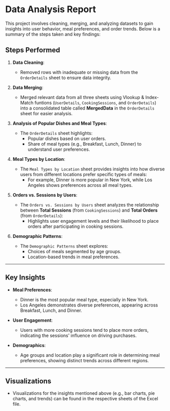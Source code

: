 # Data Analysis Report

This project involves cleaning, merging, and analyzing datasets to gain insights into user behavior, meal preferences, and order trends. Below is a summary of the steps taken and key findings:

## Steps Performed

1. **Data Cleaning**:
   - Removed rows with inadequate or missing data from the `OrderDetails` sheet to ensure data integrity.

2. **Data Merging**:
   - Merged relevant data from all three sheets using Vlookup & Index- Match funtions (`UserDetails`, `CookingSessions`, and `OrderDetails`) into a consolidated table called **MergedData** in the `OrderDetails` sheet for easier analysis.

3. **Analysis of Popular Dishes and Meal Types**:
   - The `OrderDetails` sheet highlights:
     - Popular dishes based on user orders.
     - Share of meal types (e.g., Breakfast, Lunch, Dinner) to understand user preferences.

4. **Meal Types by Location**:
   - The `Meal Types by Location` sheet provides insights into how diverse users from different locations prefer specific types of meals:
     - For example, Dinner is more popular in New York, while Los Angeles shows preferences across all meal types.

5. **Orders vs. Sessions by Users**:
   - The `Orders vs. Sessions by Users` sheet analyzes the relationship between **Total Sessions** (from `CookingSessions`) and **Total Orders** (from `OrderDetails`):
     - Highlights user engagement levels and their likelihood to place orders after participating in cooking sessions.

6. **Demographic Patterns**:
   - The `Demographic Patterns` sheet explores:
     - Choices of meals segmented by age groups.
     - Location-based trends in meal preferences.

---

## Key Insights

- **Meal Preferences**:
  - Dinner is the most popular meal type, especially in New York.
  - Los Angeles demonstrates diverse preferences, appearing across Breakfast, Lunch, and Dinner.

- **User Engagement**:
  - Users with more cooking sessions tend to place more orders, indicating the sessions' influence on driving purchases.

- **Demographics**:
  - Age groups and location play a significant role in determining meal preferences, showing distinct trends across different regions.

---

## Visualizations
- Visualizations for the insights mentioned above (e.g., bar charts, pie charts, and trends) can be found in the respective sheets of the Excel file.
